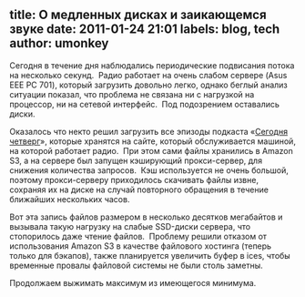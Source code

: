 title: О медленных дисках и заикающемся звуке
date: 2011-01-24 21:01
labels: blog, tech
author: umonkey
---
Сегодня в течение дня наблюдались периодические подвисания потока на несколько
секунд.  Радио работает на очень слабом сервере (Asus EEE PC 701), который
загрузить довольно легко, однако беглый анализ ситуации показал, что проблема не
связана ни с нагрузкой на процессор, ни на сетевой интерфейс.  Под подозрением
оставались диски.

Оказалось что некто решил загрузить все эпизоды подкаста «[Сегодня
четверг][aw]», которые хранятся на сайте, который обслуживается машиной, на
которой работает радио.  При этом сами файлы хранились в Amazon S3, а на сервере
был запущен кэширующий прокси-сервер, для снижения количества запросов.  Кэш
используется не очень большой, поэтому прокси-серверу приходилось скачивать
файлы извне, сохраняя их на диске на случай повторного обращения в течение
ближайших нескольких часов.

Вот эта запись файлов размером в несколько десятков мегабайтов и вызывала такую
нагрузку на слабые SSD-диски сервера, что стопорилось даже чтение файлов. 
Проблему решили отказом от использования Amazon S3 в качестве файлового хостинга
(теперь только для бэкапов), также планируется увеличить буфер в ices, чтобы
временные провалы файловой системы не были столь заметны.

Продолжаем выжимать максимум из имеющегося минимума.

[aw]: http://afterwednesday.rpod.ru/
